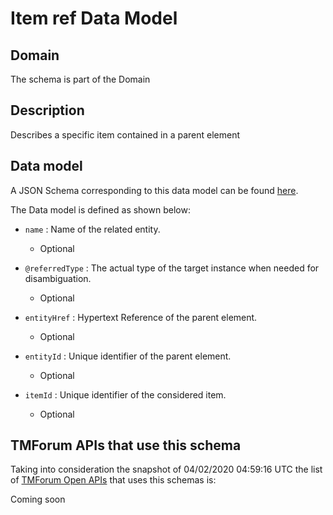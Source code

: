 # Item ref Data Model

## Domain

The  schema is part of the  Domain

## Description

Describes a specific item contained in a parent element

## Data model

A JSON Schema corresponding to this data model can be found
[here](https://github.com/tmforum-rand/schemas/blob/candidates/Common/ItemRef.schema.json).

The Data model is defined as shown below:

- `name` : Name of the related entity.

  - Optional


- `@referredType` : The actual type of the target instance when needed for disambiguation.

  - Optional


- `entityHref` : Hypertext Reference of the parent element.

  - Optional


- `entityId` : Unique identifier of the parent element.

  - Optional


- `itemId` : Unique identifier of the considered item.

  - Optional






## TMForum APIs that use this schema

Taking into consideration the snapshot of 04/02/2020 04:59:16 UTC the list of [TMForum Open APIs](https://www.tmforum.org/open-apis/) that uses this schemas is:

Coming soon